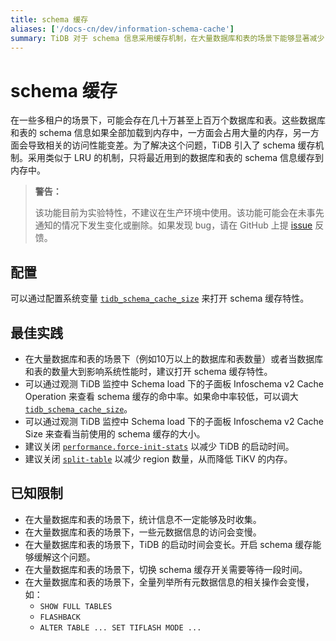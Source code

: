 ```yaml
---
title: schema 缓存
aliases: ['/docs-cn/dev/information-schema-cache']
summary: TiDB 对于 schema 信息采用缓存机制，在大量数据库和表的场景下能够显著减少 schema 信息的内存占用以及提高性能。
---
```


# schema 缓存

在一些多租户的场景下，可能会存在几十万甚至上百万个数据库和表。这些数据库和表的 schema 信息如果全部加载到内存中，一方面会占用大量的内存，另一方面会导致相关的访问性能变差。为了解决这个问题，TiDB 引入了 schema 缓存机制。采用类似于 LRU 的机制，只将最近用到的数据库和表的 schema 信息缓存到内存中。

> **警告：**
>
> 该功能目前为实验特性，不建议在生产环境中使用。该功能可能会在未事先通知的情况下发生变化或删除。如果发现 bug，请在 GitHub 上提 [issue](https://github.com/pingcap/tidb/issues) 反馈。

## 配置

可以通过配置系统变量 [`tidb_schema_cache_size`](/system-variables.md#tidb_schema_cache_size-从-v800-版本开始引入) 来打开 schema 缓存特性。

## 最佳实践

- 在大量数据库和表的场景下（例如10万以上的数据库和表数量）或者当数据库和表的数量大到影响系统性能时，建议打开 schema 缓存特性。
- 可以通过观测 TiDB 监控中 Schema load 下的子面板 Infoschema v2 Cache Operation 来查看 schema 缓存的命中率。如果命中率较低，可以调大 [`tidb_schema_cache_size`](/system-variables.md#tidb_schema_cache_size-从-v800-版本开始引入)。
- 可以通过观测 TiDB 监控中 Schema load 下的子面板 Infoschema v2 Cache Size 来查看当前使用的 schema 缓存的大小。
- 建议关闭 [`performance.force-init-stats`](/tidb-configuration-file.md#force-init-stats-从-v657-和-v710-版本开始引入) 以减少 TiDB 的启动时间。
- 建议关闭 [`split-table`](/tidb-configuration-file.md#split-table) 以减少 region 数量，从而降低 TiKV 的内存。

## 已知限制

- 在大量数据库和表的场景下，统计信息不一定能够及时收集。
- 在大量数据库和表的场景下，一些元数据信息的访问会变慢。
- 在大量数据库和表的场景下，TiDB 的启动时间会变长。开启 schema 缓存能够缓解这个问题。
- 在大量数据库和表的场景下，切换 schema 缓存开关需要等待一段时间。
- 在大量数据库和表的场景下，全量列举所有元数据信息的相关操作会变慢，如：
    - `SHOW FULL TABLES`
    - `FLASHBACK`
    - `ALTER TABLE ... SET TIFLASH MODE ...`
